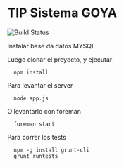 TIP Sistema GOYA
====

![Build Status](https://api.travis-ci.org/linaresmariano/goya.png?branch=master)


Instalar base da datos MYSQL


Luego clonar el proyecto, y ejecutar

      npm install



Para levantar el server

      node app.js



O levantarlo con foreman

      foreman start
	  
	  
Para correr los tests

      npm -g install grunt-cli
      grunt runtests




